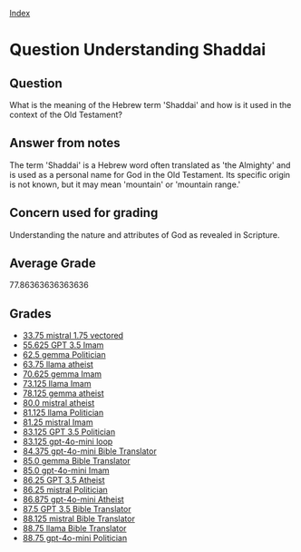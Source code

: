 
[Index](../../index.md)
# Question Understanding Shaddai
## Question
What is the meaning of the Hebrew term 'Shaddai' and how is it used in the context of the Old Testament?

## Answer from notes
The term 'Shaddai' is a Hebrew word often translated as 'the Almighty' and is used as a personal name for God in the Old Testament. Its specific origin is not known, but it may mean 'mountain' or 'mountain range.'

## Concern used for grading
Understanding the nature and attributes of God as revealed in Scripture.

## Average Grade
77.86363636363636

## Grades
 * [33.75 mistral 1.75 vectored](../answers/mistral_1.75_vectored/Understanding_Shaddai.md)
 * [55.625 GPT 3.5 Imam](../answers/GPT_3.5_Imam/Understanding_Shaddai.md)
 * [62.5 gemma Politician](../answers/gemma_Politician/Understanding_Shaddai.md)
 * [63.75 llama atheist](../answers/llama_atheist/Understanding_Shaddai.md)
 * [70.625 gemma Imam](../answers/gemma_Imam/Understanding_Shaddai.md)
 * [73.125 llama Imam](../answers/llama_Imam/Understanding_Shaddai.md)
 * [78.125 gemma atheist](../answers/gemma_atheist/Understanding_Shaddai.md)
 * [80.0 mistral atheist](../answers/mistral_atheist/Understanding_Shaddai.md)
 * [81.125 llama Politician](../answers/llama_Politician/Understanding_Shaddai.md)
 * [81.25 mistral Imam](../answers/mistral_Imam/Understanding_Shaddai.md)
 * [83.125 GPT 3.5 Politician](../answers/GPT_3.5_Politician/Understanding_Shaddai.md)
 * [83.125 gpt-4o-mini loop](../answers/gpt-4o-mini_loop/Understanding_Shaddai.md)
 * [84.375 gpt-4o-mini Bible Translator](../answers/gpt-4o-mini_Bible_Translator/Understanding_Shaddai.md)
 * [85.0 gemma Bible Translator](../answers/gemma_Bible_Translator/Understanding_Shaddai.md)
 * [85.0 gpt-4o-mini Imam](../answers/gpt-4o-mini_Imam/Understanding_Shaddai.md)
 * [86.25 GPT 3.5 Atheist](../answers/GPT_3.5_Atheist/Understanding_Shaddai.md)
 * [86.25 mistral Politician](../answers/mistral_Politician/Understanding_Shaddai.md)
 * [86.875 gpt-4o-mini Atheist](../answers/gpt-4o-mini_Atheist/Understanding_Shaddai.md)
 * [87.5 GPT 3.5 Bible Translator](../answers/GPT_3.5_Bible_Translator/Understanding_Shaddai.md)
 * [88.125 mistral Bible Translator](../answers/mistral_Bible_Translator/Understanding_Shaddai.md)
 * [88.75 llama Bible Translator](../answers/llama_Bible_Translator/Understanding_Shaddai.md)
 * [88.75 gpt-4o-mini Politician](../answers/gpt-4o-mini_Politician/Understanding_Shaddai.md)
